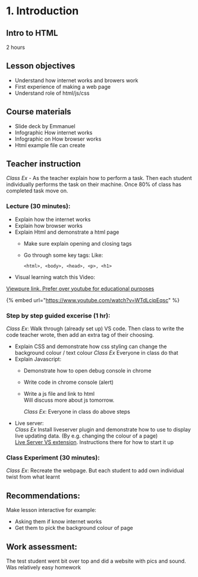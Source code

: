 # 1. Introduction

## Intro to HTML

2 hours

## Lesson objectives

* Understand how internet works and browers work
* First experience of making a web page
* Understand role of html/js/css

## Course materials

* Slide deck by Emmanuel
* Infographic How internet works
* Infographic on How browser works
* Html example file can create

## Teacher instruction

_Class Ex_ - As the teacher explain how to perform a task. Then each student individually performs the task on their machine. Once 80% of class has completed task move on.

### Lecture \(30 minutes\):

* Explain how the internet works
* Explain how browser works
* Explain Html and demonstrate a html page
  * Make sure explain opening and closing tags
  * Go through some key tags: Like:

    ```markup
    <html>, <body>, <head>, <p>, <h1>
    ```

- Visual learning watch this Video:

[Viewpure link. Prefer over youtube for educational purposes](http://www.viewpure.com/WTdLcipEqsc?start=0&end=0)


{% embed url="https://www.youtube.com/watch?v=WTdLcipEqsc" %}



### Step by step guided excerise \(1 hr\):

_Class Ex_: Walk through \(already set up\) VS code. Then class to write the code teacher wrote, then add an extra tag of their choosing.

* Explain CSS and demonstrate how css styling can change the background colour / text colour _Class Ex_ Everyone in class do that
* Explain Javascript:
  * Demonstrate how to open debug console in chrome
  * Write code in chrome console \(alert\)
  * Write a js file and link to html  
    Will discuss more about js tomorrow.

    _Class Ex_: Everyone in class do above steps
* Live server:  
_Class Ex_ Install liveserver plugin and demonstrate how to use to display live updating data. \(By e.g. changing the colour of a page\)   
[Live Server VS extension](https://marketplace.visualstudio.com/items?itemName=ritwickdey.LiveServer). Instructions there for how to start it up

### Class Experiment \(30 minutes\):

_Class Ex_: Recreate the webpage. But each student to add own individual twist from what learnt

## Recommendations:

Make lesson interactive for example:

* Asking them if know internet works
* Get them to pick the background colour of page 

## Work assessment:

The test student went bit over top and did a website with pics and sound. Was relatively easy homework

